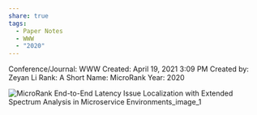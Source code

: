```yaml
---
share: true
tags:
  - Paper Notes
  - WWW
  - "2020"
---
```


Conference/Journal: WWW
Created: April 19, 2021 3:09 PM
Created by: Zeyan Li
Rank: A
Short Name: MicroRank
Year: 2020

![MicroRank End-to-End Latency Issue Localization with Extended Spectrum Analysis in Microservice Environments_image_1](../../attachments/MicroRank%20End-to-End%20Latency%20Issue%20Localization%20with%20Extended%20Spectrum%20Analysis%20in%20Microservice%20Environments_image_1.svg)